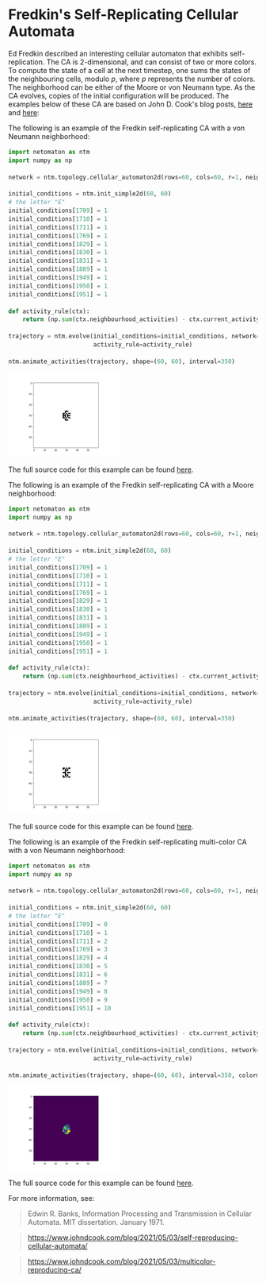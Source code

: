 # Fredkin's Self-Replicating Cellular Automata

Ed Fredkin described an interesting cellular automaton that exhibits self-replication. The CA is 2-dimensional, and 
can consist of two or more colors. To compute the state of a cell at the next timestep, one sums the states of the 
neighbouring cells, modulo _p_, where _p_ represents the number of colors. The neighborhood can be either of the Moore 
or von Neumann type. As the CA evolves, copies of the initial configuration will be produced. The examples below of 
these CA are based on John D. Cook's blog posts, 
[here](https://www.johndcook.com/blog/2021/05/03/self-reproducing-cellular-automata/) and 
[here](https://www.johndcook.com/blog/2021/05/03/multicolor-reproducing-ca/):

The following is an example of the Fredkin self-replicating CA with a von Neumann neighborhood:

```python
import netomaton as ntm
import numpy as np

network = ntm.topology.cellular_automaton2d(rows=60, cols=60, r=1, neighbourhood='von Neumann')

initial_conditions = ntm.init_simple2d(60, 60)
# the letter "E"
initial_conditions[1709] = 1
initial_conditions[1710] = 1
initial_conditions[1711] = 1
initial_conditions[1769] = 1
initial_conditions[1829] = 1
initial_conditions[1830] = 1
initial_conditions[1831] = 1
initial_conditions[1889] = 1
initial_conditions[1949] = 1
initial_conditions[1950] = 1
initial_conditions[1951] = 1

def activity_rule(ctx):
    return (np.sum(ctx.neighbourhood_activities) - ctx.current_activity) % 2

trajectory = ntm.evolve(initial_conditions=initial_conditions, network=network, timesteps=20,
                        activity_rule=activity_rule)

ntm.animate_activities(trajectory, shape=(60, 60), interval=350)
```

<img src="../../resources/fredkin_self_replicating_ca_vonneumann_demo.gif" width="45%"/>

The full source code for this example can be found [here](fredkin_self_replicating_ca_vonneumann_demo.py).

The following is an example of the Fredkin self-replicating CA with a Moore neighborhood:

```python
import netomaton as ntm
import numpy as np

network = ntm.topology.cellular_automaton2d(rows=60, cols=60, r=1, neighbourhood='Moore')

initial_conditions = ntm.init_simple2d(60, 60)
# the letter "E"
initial_conditions[1709] = 1
initial_conditions[1710] = 1
initial_conditions[1711] = 1
initial_conditions[1769] = 1
initial_conditions[1829] = 1
initial_conditions[1830] = 1
initial_conditions[1831] = 1
initial_conditions[1889] = 1
initial_conditions[1949] = 1
initial_conditions[1950] = 1
initial_conditions[1951] = 1

def activity_rule(ctx):
    return (np.sum(ctx.neighbourhood_activities) - ctx.current_activity) % 2

trajectory = ntm.evolve(initial_conditions=initial_conditions, network=network, timesteps=20,
                        activity_rule=activity_rule)

ntm.animate_activities(trajectory, shape=(60, 60), interval=350)
```

<img src="../../resources/fredkin_self_replicating_ca_moore_demo.gif" width="45%"/>

The full source code for this example can be found [here](fredkin_self_replicating_ca_moore_demo.py).

The following is an example of the Fredkin self-replicating multi-color CA with a von Neumann neighborhood:

```python
import netomaton as ntm
import numpy as np

network = ntm.topology.cellular_automaton2d(rows=60, cols=60, r=1, neighbourhood='von Neumann')

initial_conditions = ntm.init_simple2d(60, 60)
# the letter "E"
initial_conditions[1709] = 0
initial_conditions[1710] = 1
initial_conditions[1711] = 2
initial_conditions[1769] = 3
initial_conditions[1829] = 4
initial_conditions[1830] = 5
initial_conditions[1831] = 6
initial_conditions[1889] = 7
initial_conditions[1949] = 8
initial_conditions[1950] = 9
initial_conditions[1951] = 10

def activity_rule(ctx):
    return (np.sum(ctx.neighbourhood_activities) - ctx.current_activity) % 11

trajectory = ntm.evolve(initial_conditions=initial_conditions, network=network, timesteps=23,
                        activity_rule=activity_rule)

ntm.animate_activities(trajectory, shape=(60, 60), interval=350, colormap='viridis')
```

<img src="../../resources/fredkin_self_replicating_ca_multicolor_demo.gif" width="45%"/>

The full source code for this example can be found [here](fredkin_self_replicating_ca_multicolor_demo.py).

For more information, see:

> Edwin R. Banks, Information Processing and Transmission in Cellular Automata. MIT dissertation. January 1971.

> https://www.johndcook.com/blog/2021/05/03/self-reproducing-cellular-automata/

> https://www.johndcook.com/blog/2021/05/03/multicolor-reproducing-ca/
